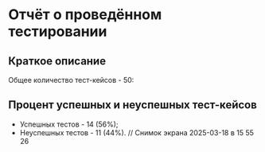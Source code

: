 # Отчёт о проведённом тестировании
## Краткое описание
Общее количество тест-кейсов - 50:

## Процент успешных и неуспешных тест-кейсов
* Успешных тестов - 14 (56%);
* Неуспешных тестов - 11 (44%).
// Снимок экрана 2025-03-18 в 15 55 26